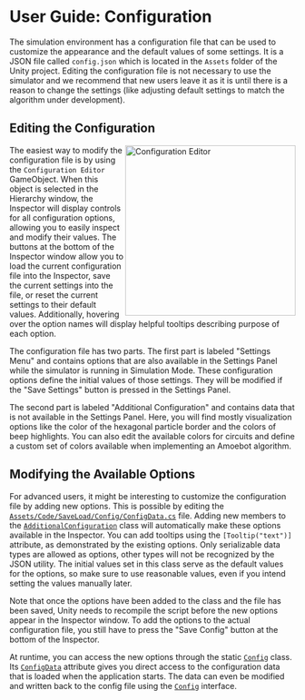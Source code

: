 # User Guide: Configuration

The simulation environment has a configuration file that can be used to customize the appearance and the default values of some settings.
It is a JSON file called `config.json` which is located in the `Assets` folder of the Unity project.
Editing the configuration file is not necessary to use the simulator and we recommend that new users leave it as it is until there is a reason to change the settings (like adjusting default settings to match the algorithm under development).

## Editing the Configuration

<img src="~/images/config_inspector.png" alt="Configuration Editor" title="Configuration Editor in the Inspector window" width="300" align="right"/>

The easiest way to modify the configuration file is by using the `Configuration Editor` GameObject.
When this object is selected in the Hierarchy window, the Inspector will display controls for all configuration options, allowing you to easily inspect and modify their values.
The buttons at the bottom of the Inspector window allow you to load the current configuration file into the Inspector, save the current settings into the file, or reset the current settings to their default values.
Additionally, hovering over the option names will display helpful tooltips describing purpose of each option.

The configuration file has two parts.
The first part is labeled "Settings Menu" and contains options that are also available in the Settings Panel while the simulator is running in Simulation Mode.
These configuration options define the initial values of those settings.
They will be modified if the "Save Settings" button is pressed in the Settings Panel.

The second part is labeled "Additional Configuration" and contains data that is not available in the Settings Panel.
Here, you will find mostly visualization options like the color of the hexagonal particle border and the colors of beep highlights.
You can also edit the available colors for circuits and define a custom set of colors available when implementing an Amoebot algorithm.


## Modifying the Available Options

For advanced users, it might be interesting to customize the configuration file by adding new options.
This is possible by editing the [`Assets/Code/SaveLoad/Config/ConfigData.cs`][1] file.
Adding new members to the [`AdditionalConfiguration`][2] class will automatically make these options available in the Inspector.
You can add tooltips using the `[Tooltip("text")]` attribute, as demonstrated by the existing options.
Only serializable data types are allowed as options, other types will not be recognized by the JSON utility.
The initial values set in this class serve as the default values for the options, so make sure to use reasonable values, even if you intend setting the values manually later.

Note that once the options have been added to the class and the file has been saved, Unity needs to recompile the script before the new options appear in the Inspector window.
To add the options to the actual configuration file, you still have to press the "Save Config" button at the bottom of the Inspector.

At runtime, you can access the new options through the static [`Config`][3] class.
Its [`ConfigData`][4] attribute gives you direct access to the configuration data that is loaded when the application starts.
The data can even be modified and written back to the config file using the [`Config`][3] interface.



[1]: xref:AS2.ConfigData
[2]: xref:AS2.ConfigData.AdditionalConfiguration
[3]: xref:AS2.Config
[4]: xref:AS2.Config.ConfigData
